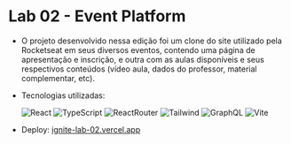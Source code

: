 # Lab 02 - Event Platform
  * O projeto desenvolvido nessa edição foi um clone do site utilizado pela Rocketseat em seus diversos eventos, contendo uma página de apresentação e inscrição, e outra com as aulas disponíveis e seus respectivos conteúdos (vídeo aula, dados do professor, material complementar, etc).
  * Tecnologias utilizadas: 
  
     ![React](https://img.shields.io/badge/React-20232A?style=for-the-badge&logo=react&logoColor=61DAFB)
     ![TypeScript](https://img.shields.io/badge/TypeScript-007ACC?style=for-the-badge&logo=typescript&logoColor=white)
     ![ReactRouter](https://img.shields.io/badge/React_Router-CA4245?style=for-the-badge&logo=react-router&logoColor=white)
     ![Tailwind](	https://img.shields.io/badge/Tailwind_CSS-38B2AC?style=for-the-badge&logo=tailwind-css&logoColor=white)
     ![GraphQL](https://img.shields.io/badge/graphql-000000?style=for-the-badge&logo=graphql)
     ![Vite](https://img.shields.io/badge/vite-ffffff?style=for-the-badge&logo=vite)
  * Deploy: [ignite-lab-02.vercel.app](https://ignite-lab-lucas-hmsc.vercel.app/)
